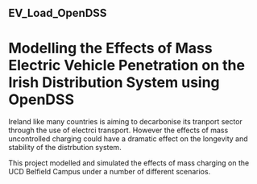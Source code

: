 ## EV_Load_OpenDSS
# Modelling the Effects of Mass Electric Vehicle Penetration on the Irish Distribution System using OpenDSS

Ireland like many countries is aiming to decarbonise its tranport sector through the use of electrci transport. However the effects of mass uncontrolled charging could have a dramatic effect on the longevity and stability of the distrbution system.

This project modelled and simulated the effects of mass charging on the UCD Belfield Campus under a number of different scenarios.
